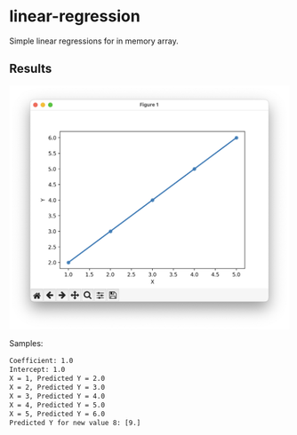 # linear-regression

Simple linear regressions for in memory array.

## Results

![result](./assets/result.png)

Samples:

```text
Coefficient: 1.0
Intercept: 1.0
X = 1, Predicted Y = 2.0
X = 2, Predicted Y = 3.0
X = 3, Predicted Y = 4.0
X = 4, Predicted Y = 5.0
X = 5, Predicted Y = 6.0
Predicted Y for new value 8: [9.]
```